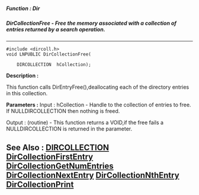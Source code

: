 ##### Function : Dir
##### DirCollectionFree - Free the memory associated with a collection of entries returned by a search operation.
---
```
#include <dircoll.h>
void LNPUBLIC DirCollectionFree(

	DIRCOLLECTION  hCollection);
```
**Description :**

This function calls DirEntryFree(),deallocating each of the directory entries 
in this collection.

**Parameters :**
Input :
hCollection  -  Handle to the collection of entries to free. If NULLDIRCOLLECTION then nothing is freed.

Output :
(routine)  -  This function returns a VOID,if the free fails a NULLDIRCOLLECTION is returned in the parameter.



**See Also :**
[DIRCOLLECTION](/reference/Data/DIRCOLLECTION)
[DirCollectionFirstEntry](/reference/Func/DirCollectionFirstEntry)
[DirCollectionGetNumEntries](/reference/Func/DirCollectionGetNumEntries)
[DirCollectionNextEntry](/reference/Func/DirCollectionNextEntry)
[DirCollectionNthEntry](/reference/Func/DirCollectionNthEntry)
[DirCollectionPrint](/reference/Func/DirCollectionPrint)
---
